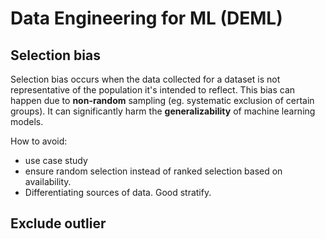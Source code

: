 # Data Engineering for ML (DEML)

## Selection bias
Selection bias occurs when the data collected for a dataset is not representative of the population it's intended to reflect. 
This bias can happen due to **non-random** sampling (eg. systematic exclusion of certain groups).
It can significantly harm the **generalizability** of machine learning models.

How to avoid:
- use case study
- ensure random selection instead of ranked selection based on availability.
- Differentiating sources of data. Good stratify.

## Exclude outlier
 